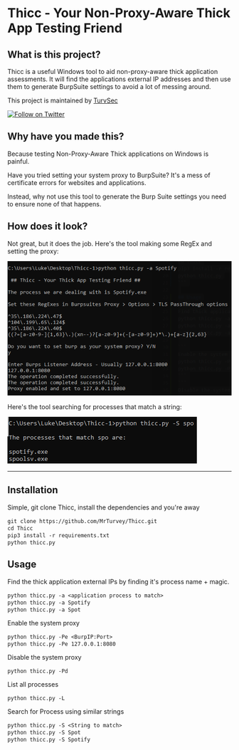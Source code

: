 # Thicc - Your Non-Proxy-Aware Thick App Testing Friend
## What is this project? 

Thicc is a useful Windows tool to aid non-proxy-aware thick application assessments. 
It will find the applications external IP addresses and then use them to generate BurpSuite settings to avoid a lot of messing around.

This project is maintained by [TurvSec](https://twitter.com/TurvSec)

[![Follow on Twitter](https://img.shields.io/twitter/follow/TurvSec.svg?logo=twitter)](https://twitter.com/TurvSec)

## Why have you made this? 

Because testing Non-Proxy-Aware Thick applications on Windows is painful.

Have you tried setting your system proxy to BurpSuite? It's a mess of certificate errors for websites and applications.

Instead, why not use this tool to generate the Burp Suite settings you need to ensure none of that happens.

## How does it look? 

Not great, but it does the job. Here's the tool making some RegEx and setting the proxy:

<img src="https://github.com/MrTurvey/Thicc/blob/main/Screenshot.png">

Here's the tool searching for processes that match a string:

<img src="https://github.com/MrTurvey/Thicc/blob/main/Screenshot2.png">

- - -

## Installation
Simple, git clone Thicc, install the dependencies and you're away
```
git clone https://github.com/MrTurvey/Thicc.git
cd Thicc
pip3 install -r requirements.txt
python thicc.py
```

## Usage
Find the thick application external IPs by finding it's process name + magic.
```
python thicc.py -a <application process to match>
python thicc.py -a Spotify
python thicc.py -a Spot
```
Enable the system proxy
```
python thicc.py -Pe <BurpIP:Port>
python thicc.py -Pe 127.0.0.1:8080
```
Disable the system proxy
```
python thicc.py -Pd
```
List all processes
```
python thicc.py -L
```
Search for Process using similar strings
```
python thicc.py -S <String to match>
python thicc.py -S Spot
python thicc.py -S Spotify
```